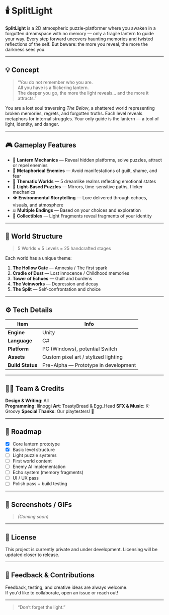 # 🕯️ SplitLight

**SplitLight** is a 2D atmospheric puzzle-platformer where you awaken in a forgotten dreamspace with no memory — only a fragile lantern to guide your way. Every step forward uncovers haunting memories and twisted reflections of the self. But beware: the more you reveal, the more the darkness sees you.

---

## 💡 Concept

> “You do not remember who you are.  
> All you have is a flickering lantern.  
> The deeper you go, the more the light reveals… and the more it attracts.”

You are a lost soul traversing *The Below*, a shattered world representing broken memories, regrets, and forgotten truths. Each level reveals metaphors for internal struggles. Your only guide is the lantern — a tool of light, identity, and danger.

---

## 🎮 Gameplay Features

- 🔦 **Lantern Mechanics** — Reveal hidden platforms, solve puzzles, attract or repel enemies
- 🧠 **Metaphorical Enemies** — Avoid manifestations of guilt, shame, and fear
- 🌌 **Thematic Worlds** — 5 dreamlike realms reflecting emotional states
- 🧩 **Light-Based Puzzles** — Mirrors, time-sensitive paths, flicker mechanics
- 👁️ **Environmental Storytelling** — Lore delivered through echoes, visuals, and atmosphere
- 🔚 **Multiple Endings** — Based on your choices and exploration
- 🎴 **Collectibles** — Light Fragments reveal fragments of your identity

---

## 🧱 World Structure

> 5 Worlds × 5 Levels = 25 handcrafted stages

Each world has a unique theme:

1. **The Hollow Gate** — Amnesia / The first spark  
2. **Cradle of Dust** — Lost innocence / Childhood memories  
3. **Tower of Echoes** — Guilt and burdens  
4. **The Veinworks** — Depression and decay  
5. **The Split** — Self-confrontation and choice  

---

## ⚙️ Tech Details

| Item | Info |
|------|------|
| **Engine** | Unity |
| **Language** | C# |
| **Platform** | PC (Windows), potential Switch |
| **Assets** | Custom pixel art / stylized lighting |
| **Build Status** | Pre-Alpha — Prototype in development |

---

## 🧑‍💻 Team & Credits

**Design & Writing**: All  
**Programming**: lilnoggi 
**Art**: ToastyBread & Egg_Head
**SFX & Music**: K-Groovy
**Special Thanks**: Our playtesters! 💖

---

## 🚧 Roadmap

- [x] Core lantern prototype  
- [x] Basic level structure  
- [ ] Light puzzle systems  
- [ ] First world content  
- [ ] Enemy AI implementation  
- [ ] Echo system (memory fragments)  
- [ ] UI / UX pass  
- [ ] Polish pass + build testing

---

## 📸 Screenshots / GIFs

> _(Coming soon)_

---

## 📝 License

This project is currently private and under development. Licensing will be updated closer to release.

---

## 💬 Feedback & Contributions

Feedback, testing, and creative ideas are always welcome.  
If you'd like to collaborate, open an issue or reach out!

---

> “Don’t forget the light.”


